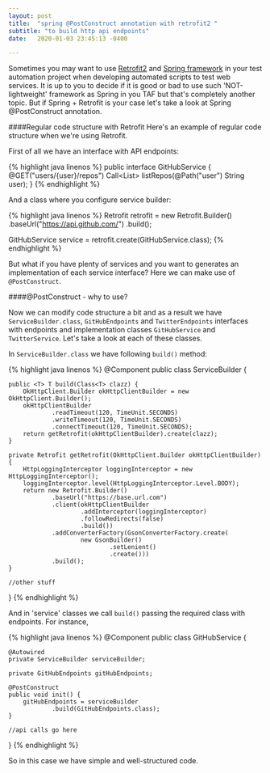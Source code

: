 ```yaml
---
layout: post
title:  "spring @PostConstruct annotation with retrofit2 "
subtitle: "to build http api endpoints"
date:   2020-01-03 23:45:13 -0400

---
```


Sometimes you may want to use [Retrofit2][retrofit2] and [Spring framework][spring] in your test automation project when developing automated scripts to test web services.
It is up to you to decide if it is good or bad to use such 'NOT-lightweight' framework as Spring in you TAF but that's completely another topic.
But if Spring + Retrofit is your case let's take a look at Spring @PostConstruct annotation.

####Regular code structure with Retrofit
Here's an example of regular code structure when we're using Retrofit.

First of all we have an interface with API endpoints:

{% highlight java linenos %}
        public interface GitHubService {
        @GET("users/{user}/repos")
        Call<List<Repo>> listRepos(@Path("user") String user);
        }
{% endhighlight %}
 
And a class where you configure service builder:
 
{% highlight java linenos %}
 Retrofit retrofit = new Retrofit.Builder()
     .baseUrl("https://api.github.com/")
     .build();
 
 GitHubService service = retrofit.create(GitHubService.class);
{% endhighlight %}
 
But what if you have plenty of services and you want to generates an implementation of each service interface? 
Here we can make use of ```@PostConstruct```.

####@PostConstruct - why to use?

Now we can modify code structure a bit and as a result we have ```ServiceBuilder.class```, ```GitHubEndpoints``` 
and ```TwitterEndpoints``` interfaces with endpoints and implementation classes ```GitHubService``` and ```TwitterService```. Let's take a look at each of these classes.

In ```ServiceBuilder.class``` we have following ```build()``` method:

{% highlight java linenos %}
 @Component
 public class ServiceBuilder {

    public <T> T build(Class<T> clazz) {
        OkHttpClient.Builder okHttpClientBuilder = new OkHttpClient.Builder();
        okHttpClientBuilder
                .readTimeout(120, TimeUnit.SECONDS)
                .writeTimeout(120, TimeUnit.SECONDS)
                .connectTimeout(120, TimeUnit.SECONDS);
        return getRetrofit(okHttpClientBuilder).create(clazz);
    }
    
    private Retrofit getRetrofit(OkHttpClient.Builder okHttpClientBuilder) {
        HttpLoggingInterceptor loggingInterceptor = new HttpLoggingInterceptor();
        loggingInterceptor.level(HttpLoggingInterceptor.Level.BODY);
        return new Retrofit.Builder()
                .baseUrl("https://base.url.com")
                .client(okHttpClientBuilder
                        .addInterceptor(loggingInterceptor)
                        .followRedirects(false)
                        .build())
                .addConverterFactory(GsonConverterFactory.create(
                        new GsonBuilder()
                                .setLenient()
                                .create()))
                .build();
    }
    
    //other stuff 
 }
{% endhighlight %}
 

And in 'service' classes we call ```build()``` passing the required class with endpoints. For instance,

{% highlight java linenos %} 
 @Component
 public class GitHubService {

    @Autowired
    private ServiceBuilder serviceBuilder;
    
    private GitHubEndpoints gitHubEndpoints;
    
    @PostConstruct
    public void init() {
        gitHubEndpoints = serviceBuilder
                .build(GitHubEndpoints.class);
    }
    
    //api calls go here
    
  }
{% endhighlight %}
 
So in this case we have simple and well-structured code.
 
[retrofit2]: https://square.github.io/retrofit/
[spring]: https://spring.io/